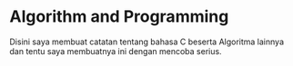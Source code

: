﻿# Algorithm and Programming
Disini saya membuat catatan tentang bahasa C beserta Algoritma lainnya dan tentu saya membuatnya ini dengan mencoba serius.
